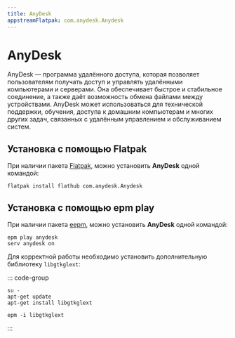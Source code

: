 ```yaml
---
title: AnyDesk
appstreamFlatpak: com.anydesk.Anydesk
---
```


# AnyDesk

AnyDesk — программа удалённого доступа, которая позволяет пользователям получать доступ и управлять удалёнными компьютерами и серверами. Она обеспечивает быстрое и стабильное соединение, а также даёт возможность обмена файлами между устройствами. AnyDesk может использоваться для технической поддержки, обучения, доступа к домашним компьютерам и многих других задач, связанных с удалённым управлением и обслуживанием систем.

## Установка c помощью Flatpak <Badge type="danger" text="Неофициальная сборка" />

При наличии пакета [Flatpak](/flatpak), можно установить **AnyDesk** одной командой:

```shell
flatpak install flathub com.anydesk.Anydesk
```
<!--@include: ./parts/install/software-flatpak.md-->

## Установка c помощью epm play <Badge type="danger" text="Неофициальная сборка" />

При наличии пакета [eepm](/epm), можно установить **AnyDesk** одной командой:

```shell
epm play anydesk
serv anydesk on
```
Для корректной работы необходимо установить дополнительную библиотеку `libgtkglext`:

::: code-group

```shell[apt-get]
su -
apt-get update
apt-get install libgtkglext
```
```shell[epm]
epm -i libgtkglext
```
:::
